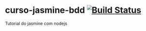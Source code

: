 # curso-jasmine-bdd [![Build Status](https://travis-ci.org/ReinaldoDomingos/jasmine-node.svg?branch=master)](https://travis-ci.org/ReinaldoDomingos/jasmine-node)
Tutorial do jasmine com nodejs 